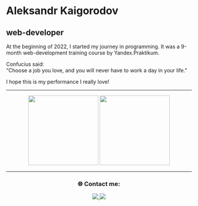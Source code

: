 # Aleksandr Kaigorodov

## web-developer

At the beginning of 2022, I started my journey in programming. It was a 9-month web-development training course by Yandex.Praktikum. 



Confucius said:<br>
“Choose a job you love, and you will never have to work a day in your life."

I hope this is my performance I really love!

<hr>
<div align="center">
  <a href="https://git.io/streak-stats"><img src="https://streak-stats.demolab.com?user=alexs41&theme=tokyonight&border_radius=1&date_formaкак сказал Linus Torvaldst=%5BY%20%5DM%20j" height="190"/></a>
  <img src="https://github-readme-stats.vercel.app/api/top-langs/?username=alexs41&theme=tokyonight&langs_count=8" height="190"/>
</div>
<hr>
<h3 align="center">🌐 Contact me:</h3>
<div align="center">
  <a href="https://www.linkedin.com/in/alexs41/">
    <img src="https://img.shields.io/badge/LinkedIn-blue?logo=linkedin&logoColor=white&style=for-the-badge">
  </a>
  <a href="https://t.me/alexs41">
    <img src="https://img.shields.io/badge/Telegram-blue?logo=telegram&logoColor=white&style=for-the-badge">
  </a>
</div>


<!--
**alexs41/alexs41** is a ✨ _special_ ✨ repository because its `README.md` (this file) appears on your GitHub profile.

Here are some ideas to get you started:

- 🔭 I’m currently working on ...
- 🌱 I’m currently learning ...
- 👯 I’m looking to collaborate on ...
- 🤔 I’m looking for help with ...
- 💬 Ask me about ...
- 📫 How to reach me: ...
- 😄 Pronouns: ...
- ⚡ Fun fact: ...
-->
